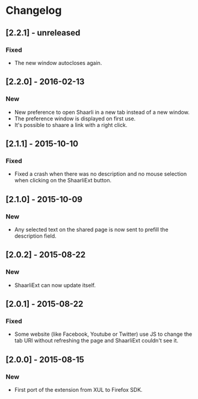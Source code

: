 # Changelog
## [2.2.1] - unreleased

### Fixed

* The new window autocloses again.

## [2.2.0] - 2016-02-13

### New

* New preference to open Shaarli in a new tab instead of a new window.
* The preference window is displayed on first use.
* It's possible to shaare a link with a right click.

## [2.1.1] - 2015-10-10

### Fixed

* Fixed a crash when there was no description and no mouse selection when clicking on the ShaarliExt button.

## [2.1.0] - 2015-10-09

### New

* Any selected text on the shared page is now sent to prefill the description field.

## [2.0.2] - 2015-08-22

### New

* ShaarliExt can now update itself.

## [2.0.1] - 2015-08-22

### Fixed

* Some website (like Facebook, Youtube or Twitter) use JS to change the tab URI without refreshing the page and ShaarliExt couldn't see it.

## [2.0.0] - 2015-08-15

### New

* First port of the extension from XUL to Firefox SDK.
